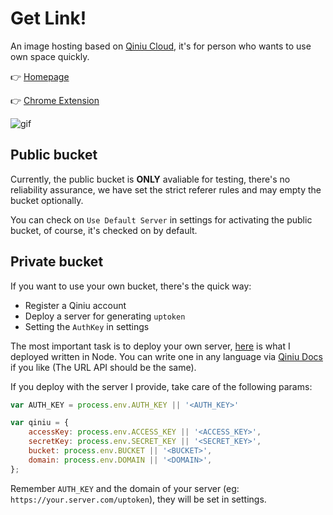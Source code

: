 # Get Link!
An image hosting based on [Qiniu Cloud](http://www.qiniu.com/), it's for person who wants to use own space quickly.

:point_right: [Homepage][1]

:point_right: [Chrome Extension][2]

![gif](https://cloud.githubusercontent.com/assets/2230882/23831236/5f36fa4a-0758-11e7-825b-19415dd8d424.gif)

## Public bucket

Currently, the public bucket is **ONLY** avaliable for testing, there's no reliability assurance, we have set the strict referer rules and may empty the bucket optionally.

You can check on `Use Default Server` in settings for activating the public bucket, of course, it's checked on by default.

## Private bucket

If you want to use your own bucket, there's the quick way:

 - Register a Qiniu account
 - Deploy a server for generating `uptoken`
 - Setting the `AuthKey` in settings

The most important task is to deploy your own server, [here][3] is what I deployed written in Node. You can write one in any language via [Qiniu Docs][4] if you like (The URL API should be the same).


If you deploy with the server I provide, take care of the following params:

```javascript
var AUTH_KEY = process.env.AUTH_KEY || '<AUTH_KEY>'

var qiniu = {
    accessKey: process.env.ACCESS_KEY || '<ACCESS_KEY>',
    secretKey: process.env.SECRET_KEY || '<SECRET_KEY>',
    bucket: process.env.BUCKET || '<BUCKET>',
    domain: process.env.DOMAIN || '<DOMAIN>',
};
```

Remember `AUTH_KEY` and the domain of your server (eg: `https://your.server.com/uptoken`), they will be set in settings.

 [1]: https://get-link.xyz
 [2]: https://goo.gl/hI9FR5
 [3]: https://github.com/int64ago/node-qiniu-server
 [4]: http://developer.qiniu.com/
